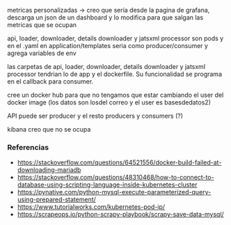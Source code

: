 metricas personalizadas -> creo que seria desde la pagina de grafana, descarga un json de un dashboard y lo modifica para que salgan las metricas que se ocupan

api, loader, downloader, details downloader y jatsxml processor son pods y en el .yaml en application/templates seria como producer/consumer y agrega variables de env

las carpetas de api, loader, downloader, details downloader y jatsxml processor tendrian lo de app y el dockerfile. 
Su funcionalidad se programa en el callback para consumer.

cree un docker hub para que no tengamos que estar cambiando el user del docker image (los datos son losdel correo y el user es basesdedatos2)

API puede ser producer y el resto producers y consumers (?)

kibana creo que no se ocupa




### Referencias
* https://stackoverflow.com/questions/64521556/docker-build-failed-at-downloading-mariadb
* https://stackoverflow.com/questions/48310468/how-to-connect-to-database-using-scripting-language-inside-kubernetes-cluster
* https://pynative.com/python-mysql-execute-parameterized-query-using-prepared-statement/
* https://www.tutorialworks.com/kubernetes-pod-ip/
* https://scrapeops.io/python-scrapy-playbook/scrapy-save-data-mysql/